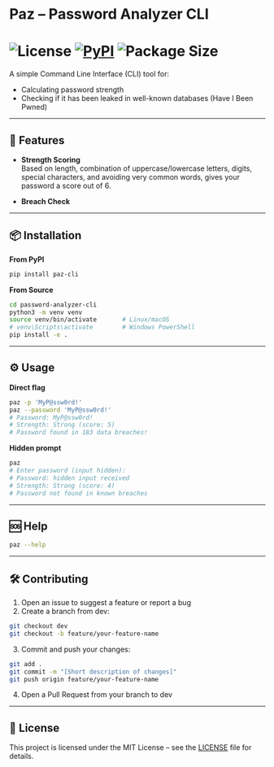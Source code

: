 # Paz – Password Analyzer CLI   
# ![License](https://img.shields.io/badge/license-MIT-green) [![PyPI](https://img.shields.io/pypi/v/paz-cli)](https://pypi.org/project/paz-cli/) ![Package Size](https://img.shields.io/badge/size-5.0KB-red)

A simple Command Line Interface (CLI) tool for:

- Calculating password strength 
- Checking if it has been leaked in well-known databases (Have I Been Pwned)  
---
## 🚀 Features

- **Strength Scoring**  
  Based on length, combination of uppercase/lowercase letters, digits, special characters, and avoiding very common words, gives your password a score out of 6.

- **Breach Check**  
---
## 📦 Installation
**From PyPI**  
```bash
pip install paz-cli
```

**From Source**
```bash
cd password-analyzer-cli
python3 -m venv venv
source venv/bin/activate       # Linux/macOS
# venv\Scripts\activate        # Windows PowerShell
pip install -e .
```
---
## ⚙️ Usage
**Direct flag**
```bash
paz -p 'MyP@ssw0rd!'
paz --password 'MyP@ssw0rd!'
# Password: MyP@ssw0rd!
# Strength: Strong (score: 5)
# Password found in 183 data breaches!
```

**Hidden prompt**
```bash
paz
# Enter password (input hidden): 
# Password: hidden input received
# Strength: Strong (score: 4)
# Password not found in known breaches
```
---
## 🆘 Help
```bash
paz --help
```
---
## 🛠 Contributing
1.	Open an issue to suggest a feature or report a bug
2.	Create a branch from dev:
```bash
git checkout dev
git checkout -b feature/your-feature-name
```
3.	Commit and push your changes:
```bash
git add .
git commit -m "[Short description of changes]"
git push origin feature/your-feature-name
```
4.	Open a Pull Request from your branch to dev
---
## 📄 License
This project is licensed under the MIT License – see the [LICENSE](./LICENSE) file for details.

